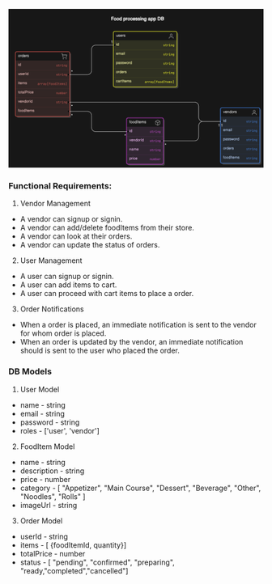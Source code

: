 ![Database design](./image.png)

### Functional Requirements:
1. Vendor Management
  - A vendor can signup or signin.
  - A vendor can add/delete foodItems from their store.
  - A vendor can look at their orders.
  - A vendor can update the status of orders.

2. User Management
  - A user can signup or signin.
  - A user can add items to cart.
  - A user can proceed with cart items to place a order.

3. Order Notifications
  - When a order is placed, an immediate notification is sent to the vendor for whom order is placed.
  - When an order is updated by the vendor, an immediate notification should is sent to the user who placed the order.


### DB Models
1. User Model
  - name - string
  - email - string
  - password - string
  - roles - ['user', 'vendor']

2. FoodItem Model
  - name - string
  - description - string
  - price - number
  - category - [ "Appetizer", "Main Course", "Dessert", "Beverage", "Other", "Noodles", "Rolls" ]
  - imageUrl - string

3. Order Model
  - userId - string
  - items - [ {foodItemId, quantity}]
  - totalPrice - number
  - status - [ "pending", "confirmed", "preparing", "ready,"completed","cancelled"]